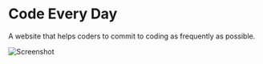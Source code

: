 # Code Every Day
A website that helps coders to commit to coding as frequently as possible.

![Screenshot](https://i.imgur.com/BBI5zRd.png)
